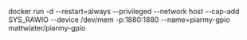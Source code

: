 docker run -d --restart=always --privileged --network host --cap-add SYS_RAWIO --device /dev/mem -p:1880:1880 --name=piarmy-gpio mattwiater/piarmy-gpio